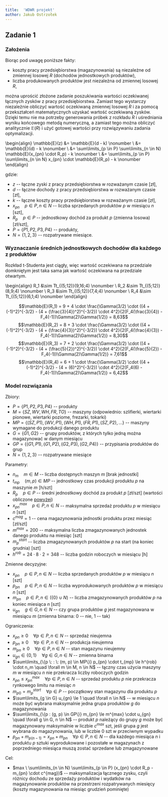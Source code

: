```yaml
---
title:  'WDWR projekt'
author: Jakub Ostrzołek
---
```


## Zadanie 1

### Założenia

Biorąc pod uwagę poniższe fakty:

* koszty pracy przedsiębiorstwa (magazynowania) są niezależne od zmiennej
  losowej $R$ (dochodów jednostkowych produktów),
* liczba produkowanych produktów jest niezależna od zmiennej losowej $R$,

można uprościć złożone zadanie poszukiwania wartości oczekiwanej łącznych zysków
z pracy przedsiębiorstwa. Zamiast tego wystarczy niezależnie obliczyć wartość
oczekiwaną zmiennej losowej $R$ i za pomocą przekształceń matematycznych uzyskać
wartość oczekiwaną zysków. Dzięki temu nie ma potrzeby generowania próbek z
rozkładu $R$ i uśredniania wyniku końcowego metodą numeryczną, a zamiast tego
można obliczyć analitycznie $\mathbb{E}(R)$ i użyć gotowej wartości przy
rozwiązywaniu zadania optymalizacji.

\begin{align}
\mathbb{E}(z) &= \mathbb{E}(d - k) \nonumber \\
              &= \mathbb{E}(d) - k \nonumber \\
              &= \sum\limits_{p \in P} \sum\limits_{n \in N} \mathbb{E}(x_{pn} \cdot R_p) - k \nonumber \\
              &= \sum\limits_{p \in P} \sum\limits_{n \in N} x_{pn} \cdot \mathbb{E}(R_p) - k \nonumber
\end{align}

gdzie:

* $z$ -- łączne zyski z pracy przedsiębiorstwa w rozważanym czasie [zł],
* $d$ -- łączne dochody z pracy przedsiębiorstwa w rozważanym czasie [zł],
* $k$ -- łączne koszty pracy przedsiębiorstwa w rozważanym czasie [zł],
* $x_{pn} \quad p \in P, n \in N$ -- liczba sprzedanych produktów $p$ w miesiącu $n$ [szt],
* $R_p \quad p \in P$ -- jednostkowy dochód za produkt $p$ (zmienna losowa) [zł/szt],
* $P = \{P1, P2, P3, P4\}$ -- produkty,
* $N = \{1, 2, 3\}$ -- rozpatrywane miesiące.

### Wyznaczanie średnich jednostkowych dochodów dla każdego z produktów

Rozkład t-Studenta jest ciągły, więc wartość oczekiwana na przedziale domkniętym
jest taka sama jak wartość oczekiwana na przedziale otwartym.

\begin{align}
R_1 &\sim Tt_{(5;12)}(9,16;4) \nonumber \\
R_2 &\sim Tt_{(5;12)}(8,9;4) \nonumber \\
R_3 &\sim Tt_{(5;12)}(7,4;4) \nonumber \\
R_4 &\sim Tt_{(5;12)}(6,1;4) \nonumber
\end{align}

<!-- $$\mathbb{E}(R_x) = \mu + \sigma \cdot \frac{\Gamma(3/2) \cdot ((4 + (a)^2)^{-3/2} - (4 + (b)^2)^{-3/2}) \cdot 4^2}{2(F_4(b) - F_4(a))\Gamma(2)\Gamma(1/2)}$$ -->
<!-- t_expected_value = lambda mean, std, a, b: mean + std * (math.gamma(3/2) * ((4 + a**2)**(-3/2) - (4 + b**2)**(-3/2)) * 4**2)/(2 * (stats.t.cdf(b, 4) - stats.t.cdf(a, 4)) * math.gamma(2) * math.gamma(1/2)) -->

$$\mathbb{E}(R_1) = 9 + 4 \cdot \frac{\Gamma(3/2) \cdot ((4 + (-1)^2)^{-3/2} - (4 + (\frac{3}{4})^2)^{-3/2}) \cdot 4^2}{2(F_4(\frac{3}{4}) - F_4(-1))\Gamma(2)\Gamma(1/2)} = 8,63$$
$$\mathbb{E}(R_2) = 8 + 3 \cdot \frac{\Gamma(3/2) \cdot ((4 + (-1)^2)^{-3/2} - (4 + (\frac{4}{3})^2)^{-3/2}) \cdot 4^2}{2(F_4(\frac{4}{3}) - F_4(-1))\Gamma(2)\Gamma(1/2)} = 8,30$$
$$\mathbb{E}(R_3) = 7 + 2 \cdot \frac{\Gamma(3/2) \cdot ((4 + (-1)^2)^{-3/2} - (4 + (\frac{5}{2})^2)^{-3/2}) \cdot 4^2}{2(F_4(\frac{5}{2}) - F_4(-1))\Gamma(2)\Gamma(1/2)} = 7,61$$
$$\mathbb{E}(R_4) = 6 + 1 \cdot \frac{\Gamma(3/2) \cdot ((4 + (-1)^2)^{-3/2} - (4 + (6)^2)^{-3/2}) \cdot 4^2}{2(F_4(6) - F_4(-1))\Gamma(2)\Gamma(1/2)} = 6,42$$

### Model rozwiązania

Zbiory:

* $P = \{P1, P2, P3, P4\}$ -- produkty
* $M = \{SZ, WV, WH, FR, TO\}$ -- maszyny (odpowiednio: szlifierki, wiertarki
    pionowe, wiertarki poziome, frezarki, tokarki)
* $MP = \{(SZ, P1), (WV, P1), (WH, P1), (FR, P1), (SZ, P2), ...\}$ -- maszyny
    wymagane do produkcji danego produktu
* $G = \{G1, G2\}$ -- grupy produktów, z których tylko jedną można magazynować w
    danym miesiącu
* $GP = \{(G1, P1), (G1, P2), (G2, P3), (G2, P4)\}$ -- przypisania produktów do
    grup
* $N = \{1, 2, 3\}$ -- rozpatrywane miesiące

Parametry:

* $n_m \quad m \in M$ -- liczba dostępnych maszyn $m$ [brak jednostki]
* $t_{mp} \quad (m, p) \in MP$ -- jednostkowy czas produkcji produktu $p$ na
    maszynie $m$ [h/szt]
* $R_p \quad p \in P$ -- średni jednostkowy dochód za produkt $p$ [zł/szt]
    (wartości obliczone [powyżej](#wyznaczanie-średnich-jednostkowych-dochodów-dla-każdego-z-produktów))
* $x^{max}_{pn} \quad p \in P, n \in N$ -- maksymalna sprzedaż produktu $p$ w
    miesiącu $n$ [szt]
* $c^{mag} = 1$ -- cena magazynowania jednostki produktu przez miesiąc [zł/szt]
* $m^{max} = 200$ -- maksymalna liczba zmagazynowanych jednostek danego produktu
    na miesiąc [szt]
* $m^{start}_{p}$ -- liczba zmagazynowanych produktów $p$ na start (na koniec
    grudnia) [szt]
* $h^{rob} = 24 \cdot 8 \cdot 2 = 348$ -- liczba godzin roboczych w miesiącu [h]

Zmienne decyzyjne:

* $x_{pn} \quad p \in P, n \in N$ -- liczba sprzedanych produktów $p$ w miesiącu $n$ [szt]
* $p_{pn} \quad p \in P, n \in N$ -- liczba wyprodukowanych produktów $p$ w miesiącu $n$ [szt]
* $m_{pn} \quad p \in P, n \in (\{0\} \cup N)$ -- liczba zmagazynowanych
    produktów $p$ na koniec miesiąca $n$ [szt]
* $u_{gn} \quad g \in G, n \in N$ -- czy grupa produktów $g$ jest magazynowana
    w miesiącu $m$ (zmienna binarna: 0 -- nie, 1 -- tak)

Ograniczenia:

* $x_{pn} \ge 0 \quad \forall p \in P, n \in N$ -- sprzedaż nieujemna
* $p_{pn} \ge 0 \quad \forall p \in P, n \in N$ -- produkcja nieujemna
* $m_{pn} \ge 0 \quad \forall p \in P, n \in N$ -- stan magazynu nieujemny
* $u_{gn} \in \{0, 1\} \quad \forall g \in G, n \in N$ -- zmienna binarna
* $\sum\limits_{\{p \: : \: (m, p) \in MP\}} p_{pn} \cdot t_{mp} \le h^{rob} \cdot n_m \quad \forall m \in M, n \in N$
    -- łączny czas użycia maszyny $m$ w miesiącu $n$ nie przekracza liczby roboczych godzin
* $x_{pn} \le x^{max}_{pn} \quad \forall p \in P, n \in N$ -- sprzedaż produktu $p$
    nie przekracza rynkowego limitu na miesiąc $n$
* $m_{p0} = m^{start}_{p} \quad \forall p \in P$ -- początkowy stan magazynu dla
    produktu $p$
* $\sum\limits_{g \in G} u_{gn} \le 1 \quad \forall n \in N$ -- w miesiącu $n$ może być
    wybrana maksymalnie jedna grupa produktów $g$ do magazynowania
* $\sum\limits_{\{p : (g, p) \in GP\}} m_{pn} \le m^{max} \cdot u_{gn} \quad \forall g \in G, n \in N$
    -- produkt $p$ należący do grupy $g$ może być magazynowany maksymalnie w
    liczbie $c^{max}$ szt, jeśli grupa $g$ jest wybrana do magazynowania, lub w
    liczbie 0 szt w przeciwnym wypadku
* $p_{pn} + m_{p(n-1)} = x_{pn} + m_{pn} \quad \forall p \in P, n \in N$
    -- dla każdego miesiąca $n$ i produktu $p$ sztuki wyprodukowane i pozostałe
    w magazynach z poprzedniego miesiąca muszą zostać sprzedane lub
    zmagazynowane

Cel:

* $max \ \sum\limits_{n \in N} \sum\limits_{p \in P} (x_{pn} \cdot R_p - m_{pn} \cdot c^{mag})$
    -- maksymalizacja łącznego zysku, czyli różnicy dochodu ze sprzedaży
    produktów i wydatków na magazynowanie produktów na przestrzeni rozpatrywanych
    miesięcy (koszty magazynowania na miesiąc grudzień pominięte)
